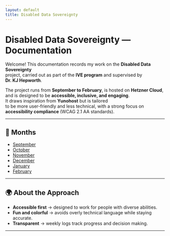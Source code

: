 ```yaml
---
layout: default
title: Disabled Data Sovereignty
---
```


# Disabled Data Sovereignty — Documentation

Welcome! This documentation records my work on the **Disabled Data Sovereignty**  
project, carried out as part of the **IVE program** and supervised by  
**Dr. KJ Hepworth**.

The project runs from **September to February**, is hosted on **Hetzner Cloud**,  
and is designed to be **accessible, inclusive, and engaging**.  
It draws inspiration from **Yunohost**  but is tailored  
to be more user-friendly and less technical, with a strong focus on  
**accessibility compliance** (WCAG 2.1 AA standards).

---

## 📅 Months
- [September](./sep/index.md)
- [October](./oct/index.md)
- [November](./nov/index.md)
- [December](./dec/index.md)
- [January](./jan/index.md)
- [February](./feb/index.md)

---

## 🌍 About the Approach
- **Accessible first** → designed to work for people with diverse abilities.  
- **Fun and colorful** → avoids overly technical language while staying accurate.  
- **Transparent** → weekly logs track progress and decision making.  

---
